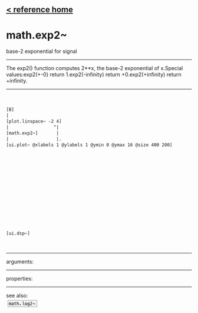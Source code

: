 [< reference home](ceammc_lib.html)
---

# math.exp2~


base-2 exponential for signal

---

The exp2() function computes 2**x, the base-2 exponential of x.Special values:exp2(+-0) return 1.exp2(-infinity) return +0.exp2(+infinity) return +infinity.<br>


---


```


[B]
|
[plot.linspace~ -2 4]
|                 ^|
[math.exp2~]       |
|                  |.
[ui.plot~ @xlabels 1 @ylabels 1 @ymin 0 @ymax 16 @size 400 200]














[ui.dsp~]

            
```

---
arguments:


---
properties:


---
see also:<br>
[![math.log2~](img/object_math.log2~.png)](math.log2~.html)

